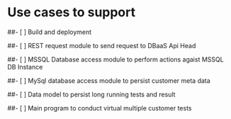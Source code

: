 # Use cases to support

##- [ ] Build and deployment

##- [ ] REST request module to send request to DBaaS Api Head 

##- [ ] MSSQL Database access module to perform actions agaist MSSQL DB Instance

##- [ ] MySql database access module to persist customer meta data

##- [ ] Data model to persist long running tests and result

##- [ ] Main program to conduct virtual multiple customer tests
